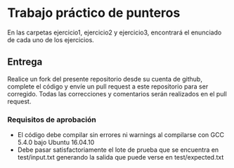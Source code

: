 # Trabajo práctico de punteros

En las carpetas ejercicio1, ejercicio2 y ejercicio3, encontrará el enunciado de cada uno de los ejercicios.

## Entrega
Realice un fork del presente repositorio desde su cuenta de github, complete el código y envíe un pull request a este repositorio para ser corregido.
Todas las correcciones y comentarios serán realizados en el pull request.

### Requisitos de aprobación
* El código debe compilar sin errores ni warnings al compilarse con GCC 5.4.0 bajo Ubuntu 16.04.10
* Debe pasar satisfactoriamente el lote de prueba que se encuentra en test/input.txt generando la salida que puede verse en test/expected.txt
